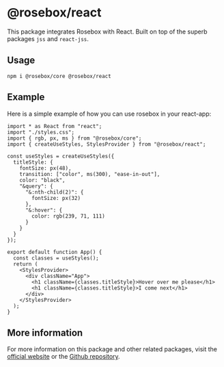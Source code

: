 # @rosebox/react

This package integrates Rosebox with React. Built on top of the superb packages `jss` and `react-jss`.

## Usage

```shell
npm i @rosebox/core @rosebox/react
```

## Example

Here is a simple example of how you can use rosebox in your react-app:

```tsx
import * as React from "react";
import "./styles.css";
import { rgb, px, ms } from "@rosebox/core";
import { createUseStyles, StylesProvider } from "@rosebox/react";

const useStyles = createUseStyles({
  titleStyle: {
    fontSize: px(48),
    transition: ["color", ms(300), "ease-in-out"],
    color: "black",
    "&query": {
      "&:nth-child(2)": {
        fontSize: px(32)
      },
      "&:hover": {
        color: rgb(239, 71, 111)
      }
    }
  }
});

export default function App() {
  const classes = useStyles();
  return (
    <StylesProvider>
      <div className="App">
        <h1 className={classes.titleStyle}>Hover over me please</h1>
        <h1 className={classes.titleStyle}>I come next</h1>
      </div>
    </StylesProvider>
  );
}
```

## More information

For more information on this package and other related packages, visit the [official website](https://www.rosebox.dev/) or the [Github repository](https://github.com/rosebox/rosebox).